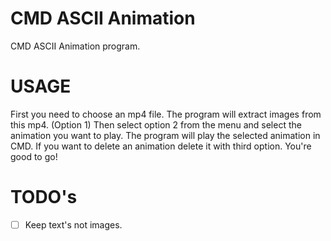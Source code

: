 # CMD ASCII Animation
CMD ASCII Animation program.

# USAGE
First you need to choose an mp4 file. The program will extract images from this mp4. (Option 1)
Then select option 2 from the menu and select the animation you want to play. The program will play the selected animation in CMD.
If you want to delete an animation delete it with third option.
You're good to go!

# TODO's
- [ ] Keep text's not images.
